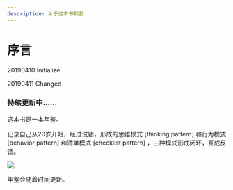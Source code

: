 ```yaml
---
description: 关于这本书和我
---
```


# 序言

20190410 Initialize

20190411 Changed

### 持续更新中......

这本书是一本年鉴。

记录自己从20岁开始，经过试错，形成的思维模式 [thinking pattern] 和行为模式 [behavior pattern] 和清单模式 [checklist pattern] ，三种模式形成闭环，互成反馈。

![](http://cdn.xranzhao.cn/20191911/almanac.png)

年鉴会随着时间更新。

#### 

